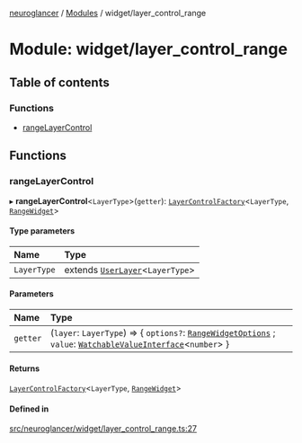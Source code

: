 [neuroglancer](../README.md) / [Modules](../modules.md) / widget/layer\_control\_range

# Module: widget/layer\_control\_range

## Table of contents

### Functions

- [rangeLayerControl](widget_layer_control_range.md#rangelayercontrol)

## Functions

### rangeLayerControl

▸ **rangeLayerControl**<`LayerType`\>(`getter`): [`LayerControlFactory`](../interfaces/widget_layer_control.LayerControlFactory.md)<`LayerType`, [`RangeWidget`](../classes/widget_range.RangeWidget.md)\>

#### Type parameters

| Name | Type |
| :------ | :------ |
| `LayerType` | extends [`UserLayer`](../classes/annotation_annotation_layer_state._internal_.UserLayer.md)<`LayerType`\> |

#### Parameters

| Name | Type |
| :------ | :------ |
| `getter` | (`layer`: `LayerType`) => { `options?`: [`RangeWidgetOptions`](../interfaces/widget_range.RangeWidgetOptions.md) ; `value`: [`WatchableValueInterface`](../interfaces/annotation_annotation_layer_state._internal_.WatchableValueInterface.md)<`number`\>  } |

#### Returns

[`LayerControlFactory`](../interfaces/widget_layer_control.LayerControlFactory.md)<`LayerType`, [`RangeWidget`](../classes/widget_range.RangeWidget.md)\>

#### Defined in

[src/neuroglancer/widget/layer_control_range.ts:27](https://github.com/ActiveBrainAtlas2/neuroglancer/blob/1beb5d34/src/neuroglancer/widget/layer_control_range.ts#L27)
